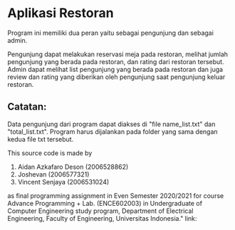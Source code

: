 # Aplikasi Restoran

Program ini memiliki dua peran yaitu sebagai pengunjung dan sebagai admin.

Pengunjung dapat melakukan reservasi meja pada restoran, melihat jumlah pengunjung yang berada pada restoran, dan rating dari restoran tersebut. Admin dapat melihat list pengunjung yang berada pada restoran dan juga review dan rating yang diberikan oleh pengunjung saat pengunjung keluar restoran. 

## Catatan:
Data pengunjung dari program dapat diakses di "file name_list.txt" dan "total_list.txt". Program harus dijalankan pada folder yang sama dengan kedua file txt tersebut.

This source code is made by 

  1. Aidan Azkafaro Deson (2006528862)
  2. Joshevan (2006577321)
  3. Vincent Senjaya (2006531024)

as final programming assignment in Even Semester 2020/2021 for course Advance Programming + Lab. (ENCE602003) in Undergraduate of Computer Engineering study program, Department of Electrical Engineering, Faculty of Engineering, Universitas Indonesia."
link: 
